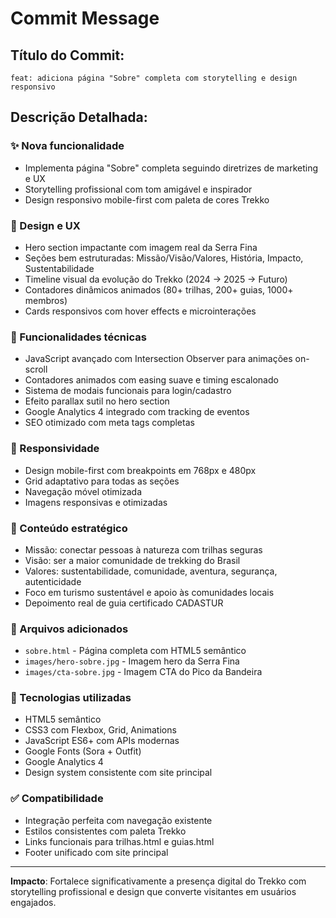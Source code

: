 # Commit Message

## Título do Commit:
```
feat: adiciona página "Sobre" completa com storytelling e design responsivo
```

## Descrição Detalhada:

### ✨ Nova funcionalidade
- Implementa página "Sobre" completa seguindo diretrizes de marketing e UX
- Storytelling profissional com tom amigável e inspirador
- Design responsivo mobile-first com paleta de cores Trekko

### 🎨 Design e UX
- Hero section impactante com imagem real da Serra Fina
- Seções bem estruturadas: Missão/Visão/Valores, História, Impacto, Sustentabilidade
- Timeline visual da evolução do Trekko (2024 → 2025 → Futuro)
- Contadores dinâmicos animados (80+ trilhas, 200+ guias, 1000+ membros)
- Cards responsivos com hover effects e microinterações

### 🚀 Funcionalidades técnicas
- JavaScript avançado com Intersection Observer para animações on-scroll
- Contadores animados com easing suave e timing escalonado
- Sistema de modais funcionais para login/cadastro
- Efeito parallax sutil no hero section
- Google Analytics 4 integrado com tracking de eventos
- SEO otimizado com meta tags completas

### 📱 Responsividade
- Design mobile-first com breakpoints em 768px e 480px
- Grid adaptativo para todas as seções
- Navegação móvel otimizada
- Imagens responsivas e otimizadas

### 🎯 Conteúdo estratégico
- Missão: conectar pessoas à natureza com trilhas seguras
- Visão: ser a maior comunidade de trekking do Brasil
- Valores: sustentabilidade, comunidade, aventura, segurança, autenticidade
- Foco em turismo sustentável e apoio às comunidades locais
- Depoimento real de guia certificado CADASTUR

### 📁 Arquivos adicionados
- `sobre.html` - Página completa com HTML5 semântico
- `images/hero-sobre.jpg` - Imagem hero da Serra Fina
- `images/cta-sobre.jpg` - Imagem CTA do Pico da Bandeira

### 🔧 Tecnologias utilizadas
- HTML5 semântico
- CSS3 com Flexbox, Grid, Animations
- JavaScript ES6+ com APIs modernas
- Google Fonts (Sora + Outfit)
- Google Analytics 4
- Design system consistente com site principal

### ✅ Compatibilidade
- Integração perfeita com navegação existente
- Estilos consistentes com paleta Trekko
- Links funcionais para trilhas.html e guias.html
- Footer unificado com site principal

---

**Impacto**: Fortalece significativamente a presença digital do Trekko com storytelling profissional e design que converte visitantes em usuários engajados.

